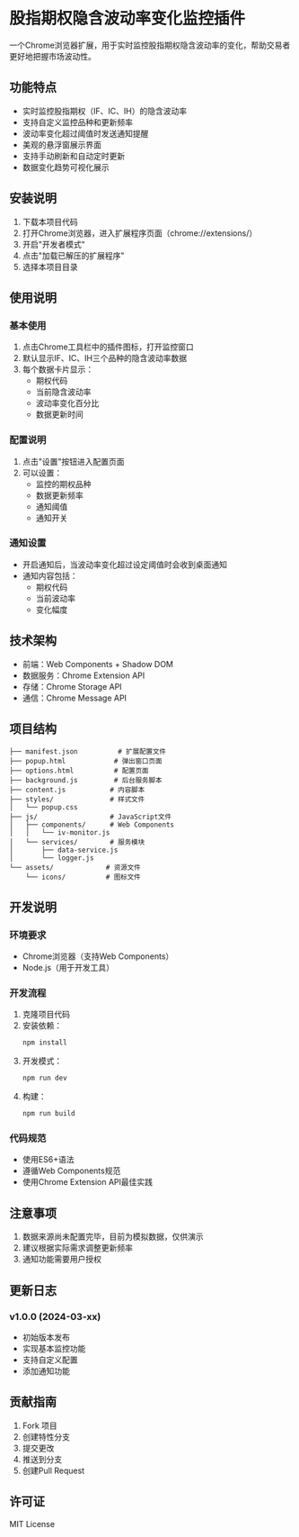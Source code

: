 # 股指期权隐含波动率变化监控插件

一个Chrome浏览器扩展，用于实时监控股指期权隐含波动率的变化，帮助交易者更好地把握市场波动性。

## 功能特点

- 实时监控股指期权（IF、IC、IH）的隐含波动率
- 支持自定义监控品种和更新频率
- 波动率变化超过阈值时发送通知提醒
- 美观的悬浮窗展示界面
- 支持手动刷新和自动定时更新
- 数据变化趋势可视化展示

## 安装说明

1. 下载本项目代码
2. 打开Chrome浏览器，进入扩展程序页面（chrome://extensions/）
3. 开启"开发者模式"
4. 点击"加载已解压的扩展程序"
5. 选择本项目目录

## 使用说明

### 基本使用

1. 点击Chrome工具栏中的插件图标，打开监控窗口
2. 默认显示IF、IC、IH三个品种的隐含波动率数据
3. 每个数据卡片显示：
   - 期权代码
   - 当前隐含波动率
   - 波动率变化百分比
   - 数据更新时间

### 配置说明

1. 点击"设置"按钮进入配置页面
2. 可以设置：
   - 监控的期权品种
   - 数据更新频率
   - 通知阈值
   - 通知开关

### 通知设置

- 开启通知后，当波动率变化超过设定阈值时会收到桌面通知
- 通知内容包括：
  - 期权代码
  - 当前波动率
  - 变化幅度

## 技术架构

- 前端：Web Components + Shadow DOM
- 数据服务：Chrome Extension API
- 存储：Chrome Storage API
- 通信：Chrome Message API

## 项目结构

```
├── manifest.json          # 扩展配置文件
├── popup.html            # 弹出窗口页面
├── options.html          # 配置页面
├── background.js         # 后台服务脚本
├── content.js           # 内容脚本
├── styles/              # 样式文件
│   └── popup.css
├── js/                  # JavaScript文件
│   ├── components/      # Web Components
│   │   └── iv-monitor.js
│   └── services/        # 服务模块
│       ├── data-service.js
│       └── logger.js
└── assets/             # 资源文件
    └── icons/          # 图标文件
```

## 开发说明

### 环境要求

- Chrome浏览器（支持Web Components）
- Node.js（用于开发工具）

### 开发流程

1. 克隆项目代码
2. 安装依赖：
   ```bash
   npm install
   ```
3. 开发模式：
   ```bash
   npm run dev
   ```
4. 构建：
   ```bash
   npm run build
   ```

### 代码规范

- 使用ES6+语法
- 遵循Web Components规范
- 使用Chrome Extension API最佳实践

## 注意事项

1. 数据来源尚未配置完毕，目前为模拟数据，仅供演示
2. 建议根据实际需求调整更新频率
3. 通知功能需要用户授权

## 更新日志

### v1.0.0 (2024-03-xx)

- 初始版本发布
- 实现基本监控功能
- 支持自定义配置
- 添加通知功能

## 贡献指南

1. Fork 项目
2. 创建特性分支
3. 提交更改
4. 推送到分支
5. 创建Pull Request

## 许可证

MIT License